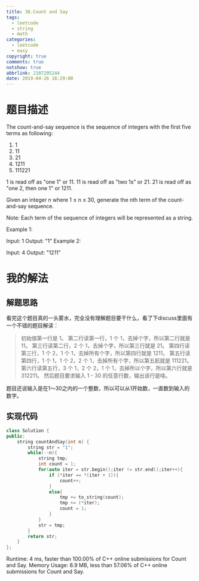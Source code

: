 ```yaml
---
title: 38.Count and Say
tags:
  - leetcode
  - string
  - math
categories:
  - leetcode
  - easy
copyright: true
comments: true
notshow: true
abbrlink: 2107205244
date: 2019-04-26 16:29:00
---
```

# 题目描述
The count-and-say sequence is the sequence of integers with the first five terms as following:

1. 1
2. 11
3. 21
4. 1211
5. 111221

1 is read off as "one 1" or 11.
11 is read off as "two 1s" or 21.
21 is read off as "one 2, then one 1" or 1211.

Given an integer n where 1 ≤ n ≤ 30, generate the nth term of the count-and-say sequence.

Note: Each term of the sequence of integers will be represented as a string.

Example 1:

Input: 1
Output: "1"
Example 2:

Input: 4
Output: "1211"

# 我的解法
## 解题思路
看完这个题目真的一头雾水，完全没有理解题目要干什么，看了下discuss里面有一个不错的题目解读：
> 初始值第一行是 1。
第二行读第一行，1 个 1，去掉个字，所以第二行就是 11。
第三行读第二行，2 个 1，去掉个字，所以第三行就是 21。
第四行读第三行，1 个 2，1 个 1，去掉所有个字，所以第四行就是 1211。
第五行读第四行，1 个 1，1 个 2，2 个 1，去掉所有个字，所以第五航就是 111221。
第六行读第五行，3 个 1，2 个 2，1 个 1，去掉所以个字，所以第六行就是 312211。
然后题目要求输入 1 - 30 的任意行数，输出该行是啥。

题目还说输入是在1～30之内的一个整数，所以可以从1开始数，一直数到输入的数字。

## 实现代码
```C++
class Solution {
public:
    string countAndSay(int n) {
        string str = "1";
        while(--n){
            string tmp;
            int count = 1;
            for(auto iter = str.begin();iter != str.end();iter++){
                if (*iter == *(iter + 1)){
                    count++;
                }
                else{
                    tmp += to_string(count);
                    tmp += (*iter);
                    count = 1;
                }
            }
            str = tmp;
        }
        return str;
    }
};
```

Runtime: 4 ms, faster than 100.00% of C++ online submissions for Count and Say.
Memory Usage: 8.9 MB, less than 57.06% of C++ online submissions for Count and Say.
